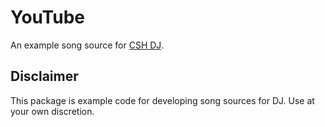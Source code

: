 YouTube
=============

An example song source for [CSH DJ](https://github.com/dag10/DJ).

Disclaimer
-------------

This package is example code for developing song sources for DJ. Use at your
own discretion.

